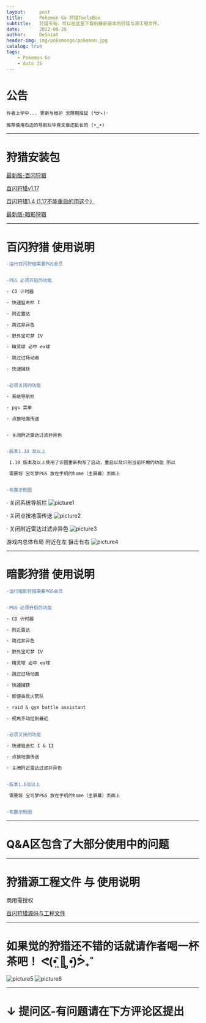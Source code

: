 ```yaml
---
layout:     post
title:      Pokemon Go 狩猎ToolsBox
subtitle:   狩猎专帖，可以在这里下载到最新版本的狩猎与源工程文件。
date:       2022-08-26
author:     DeSoiat
header-img: img/pokemongo/pokemon.jpg
catalog: true
tags: 
    - Pokemon Go
    - Auto JS
---
```


# 公告

    作者上学中... 更新与维护 无限期推延 (ᕑᗢᓫ∗)˒
    
    推荐使用右边的导航栏毕竟文章还挺长的 (•‿•)

---

# 狩猎安装包

[最新版-百闪狩猎](https://github.com/DeSoiat/DESOIAT.GITHUB.IO/raw/main/download/%E7%99%BE%E9%97%AA%E7%8B%A9%E7%8C%8E_v1.4.apk)

[百闪狩猎v1.17](https://github.com/DeSoiat/DESOIAT.GITHUB.IO/raw/main/download/%E7%99%BE%E9%97%AA%E7%8B%A9%E7%8C%8E_v1.1.7.apk)

[百闪狩猎1.4 (1.17不能重启的用这个）](https://github.com/DeSoiat/DESOIAT.GITHUB.IO/raw/main/download/%E7%99%BE%E9%97%AA%E7%8B%A9%E7%8C%8E_v1.4.apk)

[最新版-暗影狩猎]()

---

# 百闪狩猎 使用说明

```diff
-运行百闪狩猎需要PGS会员


-PGS 必须开启的功能

· CD 计时器

· 快速狙击栏 I

· 附近雷达

· 跳过非异色

· 野外宝可梦 IV

· 精灵球 必中 ex球 

· 跳过过场动画

· 快速捕获


-必须关闭的功能

· 系统导航栏

· pgs 菜单

· 点按地面传送


· 关闭附近雷达过滤非异色


-版本1.18 及以上

 1.18 版本及以上使用了识图重新构写了启动，重启以及识别当前环境的功能 所以

 需要将 宝可梦PGS 放在手机的home（主屏幕）页面上


-布置示例图

```
· 关闭系统导航栏
![picture1](/img/pokemongo/1.png)

· 关闭点按地面传送
![picture2](/img/pokemongo/2.png)

· 关闭附近雷达过滤非异色
![picture3](/img/pokemongo/3.png)

游戏内总体布局 附近在左 狙击有右
![picture4](/img/pokemongo/4.png)



---

# 暗影狩猎 使用说明

```diff
-运行暗影狩猎需要PGS会员


-PGS 必须开启的功能

· CD 计时器

· 附近雷达

· 跳过非异色

· 野外宝可梦 IV

· 精灵球 必中 ex球 

· 跳过过场动画

· 快速捕获

· 即使击败火箭队

· raid & gym battle assistant

· 视角手动拉到最近


-必须关闭的功能

· 快速狙击栏 I & II

· 点按地面传送

· 关闭附近雷达过滤非异色


-版本1.0及以上

 需要将 宝可梦PGS 放在手机的home（主屏幕）页面上


-布置示例图

```










---

# Q&A区包含了大部分使用中的问题

---

# 狩猎源工程文件 与 使用说明

商用需授权 

[百闪狩猎源码与工程文件](https://github.com/DeSoiat/Shiny-Hunter)

---

# 如果觉的狩猎还不错的话就请作者喝一杯茶吧！ ᕙ(•̤᷆ ॒ ູ•̤᷇)ᕘ₊˚
![picture5](/img/pokemongo/ali.jpg) ![picture6](/img/pokemongo/wechat.png)

---

# ↓ 提问区-有问题请在下方评论区提出




